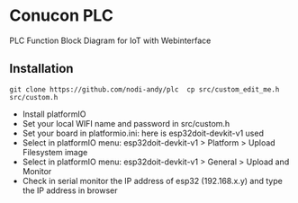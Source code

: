# Conucon PLC

PLC Function Block Diagram for IoT with Webinterface


## Installation


``
git clone https://github.com/nodi-andy/plc 
cp src/custom_edit_me.h src/custom.h
``

- Install platformIO
- Set your local WIFI name and password in src/custom.h
- Set your board in platformio.ini: here is esp32doit-devkit-v1 used
- Select in platformIO menu: esp32doit-devkit-v1 > Platform > Upload Filesystem image
- Select in platformIO menu: esp32doit-devkit-v1 > General > Upload and Monitor
- Check in serial monitor the IP address of esp32 (192.168.x.y) and type the IP address in browser


